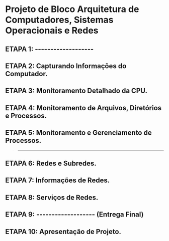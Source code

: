 # Projeto de Bloco Arquitetura de Computadores, Sistemas Operacionais e Redes

## ETAPA 1: -------------------
## ETAPA 2: Capturando Informações do Computador.
## ETAPA 3: Monitoramento Detalhado da CPU.
## ETAPA 4: Monitoramento de Arquivos, Diretórios e Processos.
## ETAPA 5: Monitoramento e Gerenciamento de Processos.
> --------------------------------------------------------------
## ETAPA 6: Redes e Subredes.
## ETAPA 7: Informações de Redes.
## ETAPA 8: Serviços de Redes.
## ETAPA 9: -------------------  (Entrega Final)
## ETAPA 10: Apresentação de Projeto.
